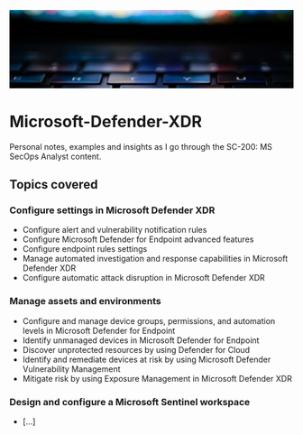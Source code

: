 ![xdr-banner](./img/xdr-ban.jpg)

# Microsoft-Defender-XDR
Personal notes, examples and insights as I go through the SC-200: MS SecOps Analyst content.


## Topics covered

### Configure settings in Microsoft Defender XDR
  * Configure alert and vulnerability notification rules
  * Configure Microsoft Defender for Endpoint advanced features
  * Configure endpoint rules settings
  * Manage automated investigation and response capabilities in Microsoft Defender XDR
  * Configure automatic attack disruption in Microsoft Defender XDR

### Manage assets and environments
  * Configure and manage device groups, permissions, and automation levels in Microsoft Defender for Endpoint
  * Identify unmanaged devices in Microsoft Defender for Endpoint
  * Discover unprotected resources by using Defender for Cloud
  * Identify and remediate devices at risk by using Microsoft Defender Vulnerability Management
  * Mitigate risk by using Exposure Management in Microsoft Defender XDR

### Design and configure a Microsoft Sentinel workspace
  * [...]
